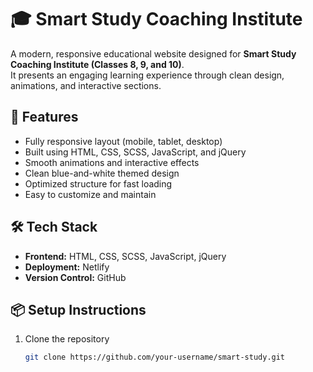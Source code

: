 # 🎓 Smart Study Coaching Institute

A modern, responsive educational website designed for **Smart Study Coaching Institute (Classes 8, 9, and 10)**.  
It presents an engaging learning experience through clean design, animations, and interactive sections.

## 🚀 Features
- Fully responsive layout (mobile, tablet, desktop)  
- Built using HTML, CSS, SCSS, JavaScript, and jQuery  
- Smooth animations and interactive effects  
- Clean blue-and-white themed design  
- Optimized structure for fast loading  
- Easy to customize and maintain  

## 🛠️ Tech Stack
- **Frontend:** HTML, CSS, SCSS, JavaScript, jQuery  
- **Deployment:** Netlify  
- **Version Control:** GitHub  

## 📦 Setup Instructions
1. Clone the repository  
   ```bash
   git clone https://github.com/your-username/smart-study.git
